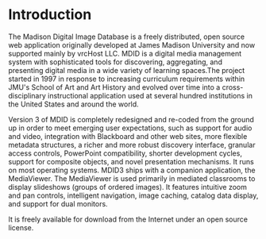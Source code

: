 # Introduction

The Madison Digital Image Database is a freely distributed, open source web application originally developed at James Madison University and now supported mainly by vrcHost LLC. MDID is a digital media management system with sophisticated tools for discovering, aggregating, and presenting digital media in a wide variety of learning spaces.The project started in 1997 in response to increasing curriculum requirements within JMU's School of Art and Art History and evolved over time into a cross-disciplinary instructional application used at several hundred institutions in the United States and around the world.

Version 3 of MDID is completely redesigned and re-coded from the ground up in order to meet emerging user expectations, such as support for audio and video, integration with Blackboard and other web sites, more flexible metadata structures, a richer and more robust discovery interface, granular access controls, PowerPoint compatibility, shorter development cycles, support for composite objects, and novel presentation mechanisms. It runs on most operating systems. MDID3 ships with a companion application, the MediaViewer. The MediaViewer is used primarily in mediated classrooms to display slideshows \(groups of ordered images\). It features intuitive zoom and pan controls, intelligent navigation, image caching, catalog data display, and support for dual monitors.

It is freely available for download from the Internet under an open source license.

